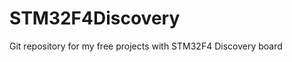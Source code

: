 STM32F4Discovery
================

Git repository for my free projects with STM32F4 Discovery board
